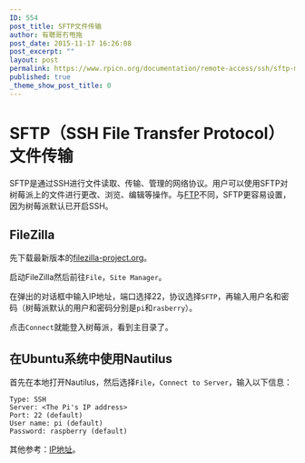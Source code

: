 ```yaml
---
ID: 554
post_title: SFTP文件传输
author: 有聰哥冇甩拖
post_date: 2015-11-17 16:26:08
post_excerpt: ""
layout: post
permalink: https://www.rpicn.org/documentation/remote-access/ssh/sftp-md/
published: true
_theme_show_post_title: 0
---
```

# SFTP（SSH File Transfer Protocol）文件传输

SFTP是通过SSH进行文件读取、传输、管理的网络协议。用户可以使用SFTP对树莓派上的文件进行更改、浏览、编辑等操作。与[FTP](../../ftp.md)不同，SFTP更容易设置，因为树莓派默认已开启SSH。

## FileZilla

先下载最新版本的<a href="https://filezilla-project.org/" target="_blank">filezilla-project.org</a>。

启动FileZilla然后前往`File`，`Site Manager`。

在弹出的对话框中输入IP地址，端口选择22，协议选择`SFTP`，再输入用户名和密码（树莓派默认的用户和密码分别是`pi`和`rasberry`）。

点击`Connect`就能登入树莓派，看到主目录了。

## 在Ubuntu系统中使用Nautilus

首先在本地打开Nautilus，然后选择`File`，`Connect to Server`，输入以下信息：

	Type: SSH
	Server: <The Pi's IP address>
	Port: 22 (default)
	User name: pi (default)
	Password: raspberry (default)

其他参考：[IP地址](../../../troubleshooting/hardware-troubleshooting/networking/ip-address.md)。

